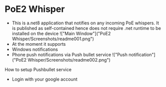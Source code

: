 # PoE2 Whisper

- This is a.net8 application that notifies on any incoming PoE whispers. It is published as self-contained hence does not require .net runtime to be installed on the device
!["Main Window"]("PoE2 Whisper/Screenshots/readme001.png")
- At the moment it supports
- Windows notifications
- Phone push notifications via Push bullet service
!["Push notification"]("PoE2 Whisper/Screenshots/readme002.png")

How to setup Pushbullet service
 - Login with your google account
